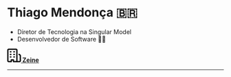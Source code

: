 # Thiago Mendonça 🇧🇷

- Diretor de Tecnologia na Singular Model
- Desenvolvedor de Software 👨‍💻

**[![](link.svg) Zeine](https://zeine.com.br)**

---

<!--
<br>

<div>
    <img style="margin: 0 10px; height: 180px;" src="https://github-readme-stats.vercel.app/api?username=thiagodebugs&count_private=true&show_icons=true" alt="">
    <img style="margin: 0 10px; height: 180px;" src="https://github-readme-stats.vercel.app/api/top-langs/?username=thiagodebugs&layout=compact" alt="">
</div>
-->
